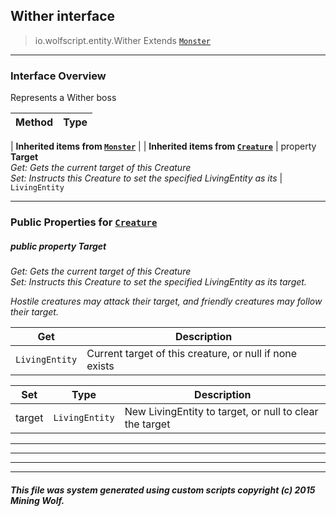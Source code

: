 ## Wither __interface__

>io.wolfscript.entity.Wither
>Extends [`Monster`](Monster.md)

---

### Interface Overview

Represents a Wither boss

Method | Type   
--- | :--- 
 |
__Inherited items from [`Monster`](Monster.md)__ |
 |
__Inherited items from [`Creature`](Creature.md)__ |
  property __Target__ <br> _Get: Gets the current target of this Creature<br>Set: Instructs this Creature to set the specified LivingEntity as its_ | `LivingEntity`







---


### Public Properties for [`Creature`](Creature.md)

##### <a id='target'></a>public   property __Target__

_Get: Gets the current target of this Creature<br>Set: Instructs this Creature to set the specified LivingEntity as its target. <p> Hostile creatures may attack their target, and friendly creatures may follow their target._

Get | Description
--- | --- 
`LivingEntity` | Current target of this creature, or null if none exists

Set | Type | Description  
--- | --- | --- 
target | `LivingEntity` | New LivingEntity to target, or null to clear the target


---
---


---


---


##### This file was system generated using custom scripts copyright (c) 2015 Mining Wolf.
	

